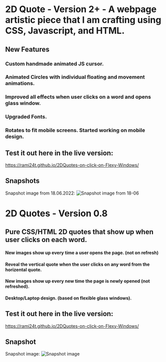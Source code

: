 # 2D Quote - Version 2+ - A webpage artistic piece that I am crafting using CSS, Javascript, and HTML.

## New Features

### Custom handmade animated JS cursor.

### Animated Circles with individual floating and movement animations.

### Improved all effects when user clicks on a word and opens glass window.

### Upgraded Fonts.

### Rotates to fit mobile screens. Started working on mobile design.

## Test it out here in the live version:

https://rami24t.github.io/2DQuotes-on-click-on-Flexy-Windows/

## Snapshots

Snapshot image from 18.06.2022:
<img title="Snapshot from 18.06" alt="Snapshot  image from 18-06" src="Screenshot from 2022-06-18 18-49-08.png">

# 2D Quotes - Version 0.8

## Pure CSS/HTML 2D quotes that show up when user clicks on each word.

#### New images show up every time a user opens the page. (not on refresh)

#### Reveal the vertical quote when the user clicks on any word from the horizental quote.

#### New images show up every new time the page is newly opened (not refreshed).

#### Desktop/Laptop design. (based on flexible glass windows).

## Test it out here in the live version:

https://rami24t.github.io/2DQuotes-on-click-on-Flexy-Windows/

## Snapshot

Snapshot image:
<img title="Snapshot" alt="Snapshot  image" src="/Screenshot from 2022-06-09 09-43-37.jpg">

